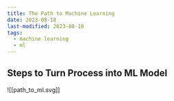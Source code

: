 ```yaml
---
title: The Path to Machine Learning
date: 2023-08-18
last-modified: 2023-08-18
tags:
  - machine learning
  - ml
---
```


## Steps to Turn Process into ML Model

![[path_to_ml.svg]]
